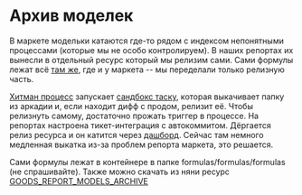 # Архив моделек

В маркете модельки катаются где-то рядом с индексом непонятными процессами (которые мы не особо контролируем). В наших репортах их вынесли в отдельный ресурс который мы релизим сами. Сами формулы лежат всё [там же](https://a.yandex-team.ru/arc/trunk/arcadia/market/report/data/formulas/formulas), где и у маркета -- мы переделали только релизную часть.

[Хитман процесс](https://hitman.yandex-team.ru/projects/goods-runtime/release_models_archive/) запускает [сандбокс таску](https://a.yandex-team.ru/arc_vcs/sandbox/projects/goods/GoodsReleaseDynamicResource/__init__.py), которая выкачивает папку из аркадии и, если находит дифф с продом, релизит её. Чтобы релизнуть самому, достаточно прожать триггер в процессе. На репортах настроена тикет-интеграция с автокоммитом. Дёргается релиз ресурса и он катится через [дашборд](https://nanny.yandex-team.ru/ui/#/services/dashboards/catalog/goods-report). Сейчас там немного медленная выкатка из-за проблем репорта маркета, это решается.

Сами формулы лежат в контейнере в папке formulas/formulas/formulas (не спрашивайте). Также можно скачать из няни ресурс [GOODS_REPORT_MODELS_ARCHIVE](https://sandbox.yandex-team.ru/resources/?type=GOODS_REPORT_MODELS_ARCHIVE)

